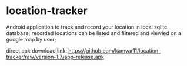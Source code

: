 # location-tracker
Android application to track and record your location in local sqlite database; recorded locations can be listed and filtered and viewied on a google map by user;

direct apk download link: https://github.com/kamyar11/location-tracker/raw/version-1.7/app-release.apk
